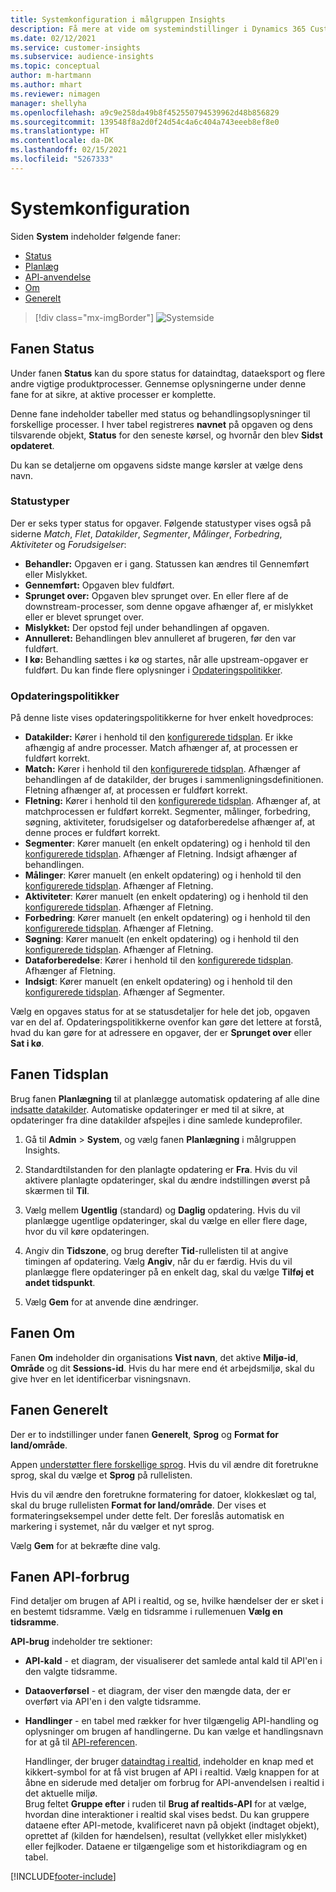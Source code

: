 ```yaml
---
title: Systemkonfiguration i målgruppen Insights
description: Få mere at vide om systemindstillinger i Dynamics 365 Customer Insights-funktionen i målgruppen Insights.
ms.date: 02/12/2021
ms.service: customer-insights
ms.subservice: audience-insights
ms.topic: conceptual
author: m-hartmann
ms.author: mhart
ms.reviewer: nimagen
manager: shellyha
ms.openlocfilehash: a9c9e258da49b8f452550794539962d48b856829
ms.sourcegitcommit: 139548f8a2d0f24d54c4a6c404a743eeeb8ef8e0
ms.translationtype: HT
ms.contentlocale: da-DK
ms.lasthandoff: 02/15/2021
ms.locfileid: "5267333"
---
```

# <a name="system-configuration"></a>Systemkonfiguration

Siden **System** indeholder følgende faner:
- [Status](#status-tab)
- [Planlæg](#schedule-tab)
- [API-anvendelse](#api-usage-tab)
- [Om](#about-tab)
- [Generelt](#general-tab)

> [!div class="mx-imgBorder"]
> ![Systemside](media/system-tabs.png "Systemside")

## <a name="status-tab"></a>Fanen Status

Under fanen **Status** kan du spore status for dataindtag, dataeksport og flere andre vigtige produktprocesser. Gennemse oplysningerne under denne fane for at sikre, at aktive processer er komplette.

Denne fane indeholder tabeller med status og behandlingsoplysninger til forskellige processer. I hver tabel registreres **navnet** på opgaven og dens tilsvarende objekt, **Status** for den seneste kørsel, og hvornår den blev **Sidst opdateret**.

Du kan se detaljerne om opgavens sidste mange kørsler at vælge dens navn.

### <a name="status-types"></a>Statustyper

Der er seks typer status for opgaver. Følgende statustyper vises også på siderne *Match*, *Flet*, *Datakilder*, *Segmenter*, *Målinger*, *Forbedring*, *Aktiviteter* og *Forudsigelser*:

- **Behandler:** Opgaven er i gang. Statussen kan ændres til Gennemført eller Mislykket.
- **Gennemført:** Opgaven blev fuldført.
- **Sprunget over:** Opgaven blev sprunget over. En eller flere af de downstream-processer, som denne opgave afhænger af, er mislykket eller er blevet sprunget over.
- **Mislykket:** Der opstod fejl under behandlingen af opgaven.
- **Annulleret:** Behandlingen blev annulleret af brugeren, før den var fuldført.
- **I kø:** Behandling sættes i kø og startes, når alle upstream-opgaver er fuldført. Du kan finde flere oplysninger i [Opdateringspolitikker](#refresh-policies).

### <a name="refresh-policies"></a>Opdateringspolitikker

På denne liste vises opdateringspolitikkerne for hver enkelt hovedproces:

- **Datakilder:** Kører i henhold til den [konfigurerede tidsplan](#schedule-tab). Er ikke afhængig af andre processer. Match afhænger af, at processen er fuldført korrekt.
- **Match:** Kører i henhold til den [konfigurerede tidsplan](#schedule-tab). Afhænger af behandlingen af de datakilder, der bruges i sammenligningsdefinitionen. Fletning afhænger af, at processen er fuldført korrekt.
- **Fletning:** Kører i henhold til den [konfigurerede tidsplan](#schedule-tab). Afhænger af, at matchprocessen er fuldført korrekt. Segmenter, målinger, forbedring, søgning, aktiviteter, forudsigelser og dataforberedelse afhænger af, at denne proces er fuldført korrekt.
- **Segmenter**: Kører manuelt (en enkelt opdatering) og i henhold til den [konfigurerede tidsplan](#schedule-tab). Afhænger af Fletning. Indsigt afhænger af behandlingen.
- **Målinger**: Kører manuelt (en enkelt opdatering) og i henhold til den [konfigurerede tidsplan](#schedule-tab). Afhænger af Fletning.
- **Aktiviteter**: Kører manuelt (en enkelt opdatering) og i henhold til den [konfigurerede tidsplan](#schedule-tab). Afhænger af Fletning.
- **Forbedring**: Kører manuelt (en enkelt opdatering) og i henhold til den [konfigurerede tidsplan](#schedule-tab). Afhænger af Fletning.
- **Søgning**: Kører manuelt (en enkelt opdatering) og i henhold til den [konfigurerede tidsplan](#schedule-tab). Afhænger af Fletning.
- **Dataforberedelse**: Kører i henhold til den [konfigurerede tidsplan](#schedule-tab). Afhænger af Fletning.
- **Indsigt**: Kører manuelt (en enkelt opdatering) og i henhold til den [konfigurerede tidsplan](#schedule-tab). Afhænger af Segmenter.

Vælg en opgaves status for at se statusdetaljer for hele det job, opgaven var en del af. Opdateringspolitikkerne ovenfor kan gøre det lettere at forstå, hvad du kan gøre for at adressere en opgaver, der er **Sprunget over** eller **Sat i kø**.

## <a name="schedule-tab"></a>Fanen Tidsplan

Brug fanen **Planlægning** til at planlægge automatisk opdatering af alle dine [indsatte datakilder](data-sources.md). Automatiske opdateringer er med til at sikre, at opdateringer fra dine datakilder afspejles i dine samlede kundeprofiler.

1. Gå til **Admin** > **System**, og vælg fanen **Planlægning** i målgruppen Insights.

2. Standardtilstanden for den planlagte opdatering er **Fra**. Hvis du vil aktivere planlagte opdateringer, skal du ændre indstillingen øverst på skærmen til **Til**.

3. Vælg mellem **Ugentlig** (standard) og **Daglig** opdatering. Hvis du vil planlægge ugentlige opdateringer, skal du vælge en eller flere dage, hvor du vil køre opdateringen.

4. Angiv din **Tidszone**, og brug derefter **Tid**-rullelisten til at angive timingen af opdatering. Vælg **Angiv**, når du er færdig. Hvis du vil planlægge flere opdateringer på en enkelt dag, skal du vælge **Tilføj et andet tidspunkt**.

5. Vælg **Gem** for at anvende dine ændringer.

## <a name="about-tab"></a>Fanen Om

Fanen **Om** indeholder din organisations **Vist navn**, det aktive **Miljø-id**, **Område** og dit **Sessions-id**. Hvis du har mere end ét arbejdsmiljø, skal du give hver en let identificerbar visningsnavn.

## <a name="general-tab"></a>Fanen Generelt

Der er to indstillinger under fanen **Generelt**, **Sprog** og **Format for land/område**.

Appen [understøtter flere forskellige sprog](supported-languages.md). Hvis du vil ændre dit foretrukne sprog, skal du vælge et **Sprog** på rullelisten.

Hvis du vil ændre den foretrukne formatering for datoer, klokkeslæt og tal, skal du bruge rullelisten **Format for land/område**. Der vises et formateringseksempel under dette felt. Der foreslås automatisk en markering i systemet, når du vælger et nyt sprog.

Vælg **Gem** for at bekræfte dine valg.

## <a name="api-usage-tab"></a>Fanen API-forbrug

Find detaljer om brugen af API i realtid, og se, hvilke hændelser der er sket i en bestemt tidsramme. Vælg en tidsramme i rullemenuen **Vælg en tidsramme**. 

**API-brug** indeholder tre sektioner: 
- **API-kald** - et diagram, der visualiserer det samlede antal kald til API'en i den valgte tidsramme.

- **Dataoverførsel** - et diagram, der viser den mængde data, der er overført via API'en i den valgte tidsramme.

-  **Handlinger** - en tabel med rækker for hver tilgængelig API-handling og oplysninger om brugen af handlingerne. Du kan vælge et handlingsnavn for at gå til [API-referencen](https://developer.ci.ai.dynamics.com/api-details#api=CustomerInsights&operation=Get-all-instances).

   Handlinger, der bruger [dataindtag i realtid](real-time-data-ingestion.md), indeholder en knap med et kikkert-symbol for at få vist brugen af API i realtid. Vælg knappen for at åbne en siderude med detaljer om forbrug for API-anvendelsen i realtid i det aktuelle miljø.   
   Brug feltet **Gruppe efter** i ruden til **Brug af realtids-API** for at vælge, hvordan dine interaktioner i realtid skal vises bedst. Du kan gruppere dataene efter API-metode, kvalificeret navn på objekt (indtaget objekt), oprettet af (kilden for hændelsen), resultat (vellykket eller mislykket) eller fejlkoder. Dataene er tilgængelige som et historikdiagram og en tabel.


[!INCLUDE[footer-include](../includes/footer-banner.md)]